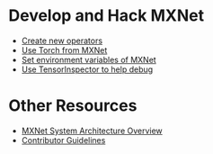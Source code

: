 <!--- Licensed to the Apache Software Foundation (ASF) under one -->
<!--- or more contributor license agreements.  See the NOTICE file -->
<!--- distributed with this work for additional information -->
<!--- regarding copyright ownership.  The ASF licenses this file -->
<!--- to you under the Apache License, Version 2.0 (the -->
<!--- "License"); you may not use this file except in compliance -->
<!--- with the License.  You may obtain a copy of the License at -->

<!---   http://www.apache.org/licenses/LICENSE-2.0 -->

<!--- Unless required by applicable law or agreed to in writing, -->
<!--- software distributed under the License is distributed on an -->
<!--- "AS IS" BASIS, WITHOUT WARRANTIES OR CONDITIONS OF ANY -->
<!--- KIND, either express or implied.  See the License for the -->
<!--- specific language governing permissions and limitations -->
<!--- under the License. -->

# Develop and Hack MXNet
- [Create new operators](new_op.md)
- [Use Torch from MXNet](torch.md)
- [Set environment variables of MXNet](env_var.md)
- [Use TensorInspector to help debug](tensor_inspector_tutorial.md)

# Other Resources
- [MXNet System Architecture Overview](/architecture/overview.html)
- [Contributor Guidelines](/community/contribute.html)
